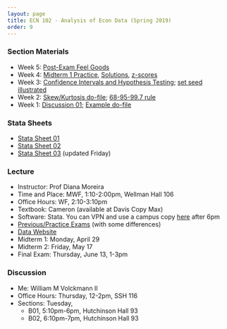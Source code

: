 ```yaml
---
layout: page
title: ECN 102 - Analysis of Econ Data (Spring 2019)
order: 9
---
```


### Section Materials
* Week 5: [Post-Exam Feel Goods](https://youtu.be/nMNLrQW7_pU)
* Week 4: [Midterm 1 Practice](discussion04.pdf), [Solutions](discussion04_answers.pdf), [z-scores](https://www.statisticshowto.datasciencecentral.com/probability-and-statistics/z-score/)
* Week 3: [Confidence Intervals and Hypothesis Testing](CI_htest_pvalue.pdf); [set seed illustrated](setseed.do)
* Week 2: [Skew/Kurtosis do-file](dofile02.do); [68-95-99.7 rule](68-95-997.jpg)
* Week 1: [Discussion 01](discussion01.pdf); [Example do-file](dofile01.do)


### Stata Sheets
* [Stata Sheet 01](stata01.pdf)
* [Stata Sheet 02](stata02.pdf)
* [Stata Sheet 03](stata03.pdf) (updated Friday)


### Lecture
* Instructor: Prof Diana Moreira
* Time and Place: MWF, 1:10-2:00pm, Wellman Hall 106
* Office Hours: WF, 2:10-3:10pm
* Textbook: Cameron (available at Davis Copy Max)
* Software: Stata. You can VPN and use a campus copy [here](https://virtuallab.ucdavis.edu/) after 6pm
* [Previous/Practice Exams](http://cameron.econ.ucdavis.edu/e102/supp102.html) (with some differences)
* [Data Website](http://cameron.econ.ucdavis.edu/ECN102SPRING/AED_DATA.html)
* Midterm 1: Monday, April 29
* Midterm 2: Friday, May 17
* Final Exam: Thursday, June 13, 1-3pm


### Discussion
* Me: William M Volckmann II
* Office Hours: Thursday, 12-2pm, SSH 116
* Sections: Tuesday,
  * B01, 5:10pm-6pm, Hutchinson Hall 93
  * B02, 6:10pm-7pm, Hutchinson Hall 93
